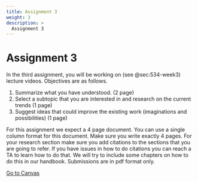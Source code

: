 ```yaml
---
title: Assignment 3
weight: 3
description: >
  Assignment 3
---
```


# Assignment 3

In the third assignment, you will be working on (see @sec:534-week3)
lecture videos. Objectives are as follows.

1. Summarize what you have understood. (2 page)
2. Select a subtopic that you are interested in and research on the 
   current trends (1 page)
3. Suggest ideas that could improve the existing work (imaginations and 
   possibilities) (1 page)

For this assignment we expect a 4 page document. You can use a single
column format for this document. Make sure you write exactly 4 pages.
For your research section make sure you add citations to the sections
that you are going to refer. If you have issues in how to do citations
you can reach a TA to learn how to do that. We will try to include some
chapters on how to do this in our handbook. Submissions are in pdf
format only.

[Go to Canvas](https://iu.instructure.com/courses/1824048/assignments/9785089)



